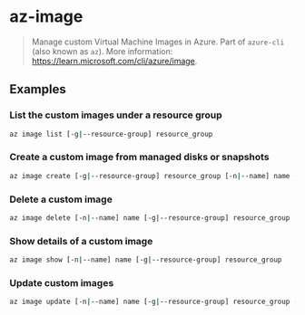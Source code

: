 # az-image

> Manage custom Virtual Machine Images in Azure. Part of `azure-cli` (also known as `az`). More information: <https://learn.microsoft.com/cli/azure/image>.

## Examples

### List the custom images under a resource group

```bash
az image list [-g|--resource-group] resource_group
```

### Create a custom image from managed disks or snapshots

```bash
az image create [-g|--resource-group] resource_group [-n|--name] name --os-type windows|linux --source os_disk_source
```

### Delete a custom image

```bash
az image delete [-n|--name] name [-g|--resource-group] resource_group
```

### Show details of a custom image

```bash
az image show [-n|--name] name [-g|--resource-group] resource_group
```

### Update custom images

```bash
az image update [-n|--name] name [-g|--resource-group] resource_group --set property=value
```
